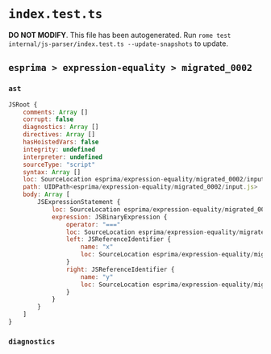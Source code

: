 # `index.test.ts`

**DO NOT MODIFY**. This file has been autogenerated. Run `rome test internal/js-parser/index.test.ts --update-snapshots` to update.

## `esprima > expression-equality > migrated_0002`

### `ast`

```javascript
JSRoot {
	comments: Array []
	corrupt: false
	diagnostics: Array []
	directives: Array []
	hasHoistedVars: false
	integrity: undefined
	interpreter: undefined
	sourceType: "script"
	syntax: Array []
	loc: SourceLocation esprima/expression-equality/migrated_0002/input.js 1:0-2:0
	path: UIDPath<esprima/expression-equality/migrated_0002/input.js>
	body: Array [
		JSExpressionStatement {
			loc: SourceLocation esprima/expression-equality/migrated_0002/input.js 1:0-1:7
			expression: JSBinaryExpression {
				operator: "==="
				loc: SourceLocation esprima/expression-equality/migrated_0002/input.js 1:0-1:7
				left: JSReferenceIdentifier {
					name: "x"
					loc: SourceLocation esprima/expression-equality/migrated_0002/input.js 1:0-1:1 (x)
				}
				right: JSReferenceIdentifier {
					name: "y"
					loc: SourceLocation esprima/expression-equality/migrated_0002/input.js 1:6-1:7 (y)
				}
			}
		}
	]
}
```

### `diagnostics`

```

```
